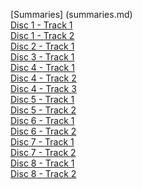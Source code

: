 [Summaries] (summaries.md) <br/>
[Disc 1 - Track 1](disc1track1.md) <br/>
[Disc 1 - Track 2](disc1track2.md) <br/>
[Disc 2 - Track 1](disc2track1.md) <br/>
[Disc 3 - Track 1](disc3track1.md) <br/>
[Disc 4 - Track 1](disc4track1.md) <br/>
[Disc 4 - Track 2](disc4track2.md) <br/>
[Disc 4 - Track 3](disc4track3.md) <br/>
[Disc 5 - Track 1](disc5track1.md) <br/>
[Disc 5 - Track 2](disc5track2.md) <br/>
[Disc 6 - Track 1](disc6track1.md) <br/>
[Disc 6 - Track 2](disc6track2.md) <br/>
[Disc 7 - Track 1](disc7track1.md) <br/>
[Disc 7 - Track 2](disc7track2.md) <br/>
[Disc 8 - Track 1](disc8track1.md) <br/>
[Disc 8 - Track 2](disc8track2.md) <br/>